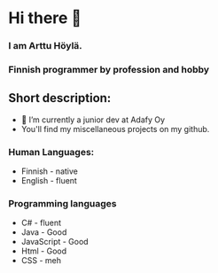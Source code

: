 # Hi there 👋

### I am Arttu Höylä.

### Finnish programmer by profession and hobby

## Short description:
- 🏢 I’m currently a junior dev at Adafy Oy
- You'll find my miscellaneous projects on my github.

### Human Languages: 
- Finnish - native 
- English - fluent

### Programming languages
- C# - fluent
- Java - Good
- JavaScript - Good
- Html - Good
- CSS - meh



<!--
**ajh657/ajh657** is a ✨ _special_ ✨ repository because its `README.md` (this file) appears on your GitHub profile.

Here are some ideas to get you started:

- 🔭 I’m currently working on ...
- 🌱 I’m currently learning ...
- 👯 I’m looking to collaborate on ...
- 🤔 I’m looking for help with ...
- 💬 Ask me about ...
- 📫 How to reach me: ...
- 😄 Pronouns: ...
- ⚡ Fun fact: ...
-->
